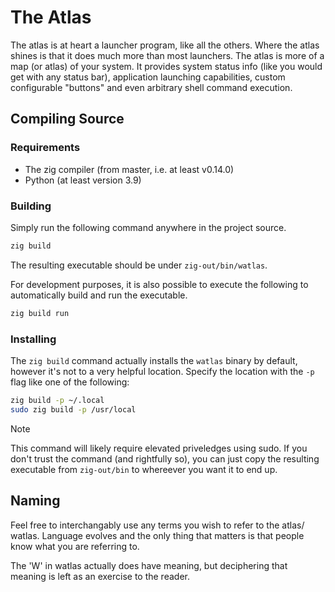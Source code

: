 # The Atlas

The atlas is at heart a launcher program, like all the others. Where the atlas
shines is that it does much more than most launchers. The atlas is more of a
map (or atlas) of your system. It provides system status info (like you would
get with any status bar), application launching capabilities, custom
configurable "buttons" and even arbitrary shell command execution.

## Compiling Source

### Requirements

- The zig compiler (from master, i.e. at least v0.14.0)
- Python (at least version 3.9)

### Building

Simply run the following command anywhere in the project source.
```sh
zig build
```

The resulting executable should be under `zig-out/bin/watlas`.

For development purposes, it is also possible to execute the following to
automatically build and run the executable.
```sh
zig build run
```

### Installing

The `zig build` command actually installs the `watlas` binary by default,
however it's not to a very helpful location. Specify the location with the `-p`
flag like one of the following:
```sh
zig build -p ~/.local
sudo zig build -p /usr/local
```

> [!NOTE]
> This command will likely require elevated priveledges using sudo. If you
> don't trust the command (and rightfully so), you can just copy the resulting
> executable from `zig-out/bin` to whereever you want it to end up.

## Naming

Feel free to interchangably use any terms you wish to refer to the atlas/
watlas. Language evolves and the only thing that matters is that people know
what you are referring to.

The 'W' in watlas actually does have meaning, but deciphering that meaning is
left as an exercise to the reader.
